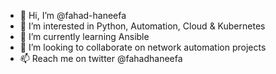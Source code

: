 - 👋 Hi, I’m @fahad-haneefa
- 👀 I’m interested in Python, Automation, Cloud & Kubernetes
- 🌱 I’m currently learning Ansible
- 💞️ I’m looking to collaborate on network automation projects
- 📫 Reach me on twitter @fahadhaneefa

